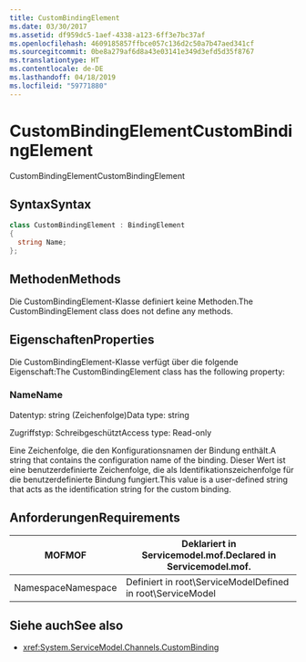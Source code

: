 ```yaml
---
title: CustomBindingElement
ms.date: 03/30/2017
ms.assetid: df959dc5-1aef-4338-a123-6ff3e7bc37af
ms.openlocfilehash: 4609185857ffbce057c136d2c50a7b47aed341cf
ms.sourcegitcommit: 0be8a279af6d8a43e03141e349d3efd5d35f8767
ms.translationtype: HT
ms.contentlocale: de-DE
ms.lasthandoff: 04/18/2019
ms.locfileid: "59771880"
---
```

# <a name="custombindingelement"></a><span data-ttu-id="29419-102">CustomBindingElement</span><span class="sxs-lookup"><span data-stu-id="29419-102">CustomBindingElement</span></span>
<span data-ttu-id="29419-103">CustomBindingElement</span><span class="sxs-lookup"><span data-stu-id="29419-103">CustomBindingElement</span></span>  
  
## <a name="syntax"></a><span data-ttu-id="29419-104">Syntax</span><span class="sxs-lookup"><span data-stu-id="29419-104">Syntax</span></span>  
  
```csharp
class CustomBindingElement : BindingElement  
{  
  string Name;  
};  
```  
  
## <a name="methods"></a><span data-ttu-id="29419-105">Methoden</span><span class="sxs-lookup"><span data-stu-id="29419-105">Methods</span></span>  
 <span data-ttu-id="29419-106">Die CustomBindingElement-Klasse definiert keine Methoden.</span><span class="sxs-lookup"><span data-stu-id="29419-106">The CustomBindingElement class does not define any methods.</span></span>  
  
## <a name="properties"></a><span data-ttu-id="29419-107">Eigenschaften</span><span class="sxs-lookup"><span data-stu-id="29419-107">Properties</span></span>  
 <span data-ttu-id="29419-108">Die CustomBindingElement-Klasse verfügt über die folgende Eigenschaft:</span><span class="sxs-lookup"><span data-stu-id="29419-108">The CustomBindingElement class has the following property:</span></span>  
  
### <a name="name"></a><span data-ttu-id="29419-109">Name</span><span class="sxs-lookup"><span data-stu-id="29419-109">Name</span></span>  
 <span data-ttu-id="29419-110">Datentyp: string (Zeichenfolge)</span><span class="sxs-lookup"><span data-stu-id="29419-110">Data type: string</span></span>  
  
 <span data-ttu-id="29419-111">Zugriffstyp: Schreibgeschützt</span><span class="sxs-lookup"><span data-stu-id="29419-111">Access type: Read-only</span></span>  
  
 <span data-ttu-id="29419-112">Eine Zeichenfolge, die den Konfigurationsnamen der Bindung enthält.</span><span class="sxs-lookup"><span data-stu-id="29419-112">A string that contains the configuration name of the binding.</span></span> <span data-ttu-id="29419-113">Dieser Wert ist eine benutzerdefinierte Zeichenfolge, die als Identifikationszeichenfolge für die benutzerdefinierte Bindung fungiert.</span><span class="sxs-lookup"><span data-stu-id="29419-113">This value is a user-defined string that acts as the identification string for the custom binding.</span></span>  
  
## <a name="requirements"></a><span data-ttu-id="29419-114">Anforderungen</span><span class="sxs-lookup"><span data-stu-id="29419-114">Requirements</span></span>  
  
|<span data-ttu-id="29419-115">MOF</span><span class="sxs-lookup"><span data-stu-id="29419-115">MOF</span></span>|<span data-ttu-id="29419-116">Deklariert in Servicemodel.mof.</span><span class="sxs-lookup"><span data-stu-id="29419-116">Declared in Servicemodel.mof.</span></span>|  
|---------|-----------------------------------|  
|<span data-ttu-id="29419-117">Namespace</span><span class="sxs-lookup"><span data-stu-id="29419-117">Namespace</span></span>|<span data-ttu-id="29419-118">Definiert in root\ServiceModel</span><span class="sxs-lookup"><span data-stu-id="29419-118">Defined in root\ServiceModel</span></span>|  
  
## <a name="see-also"></a><span data-ttu-id="29419-119">Siehe auch</span><span class="sxs-lookup"><span data-stu-id="29419-119">See also</span></span>

- <xref:System.ServiceModel.Channels.CustomBinding>
